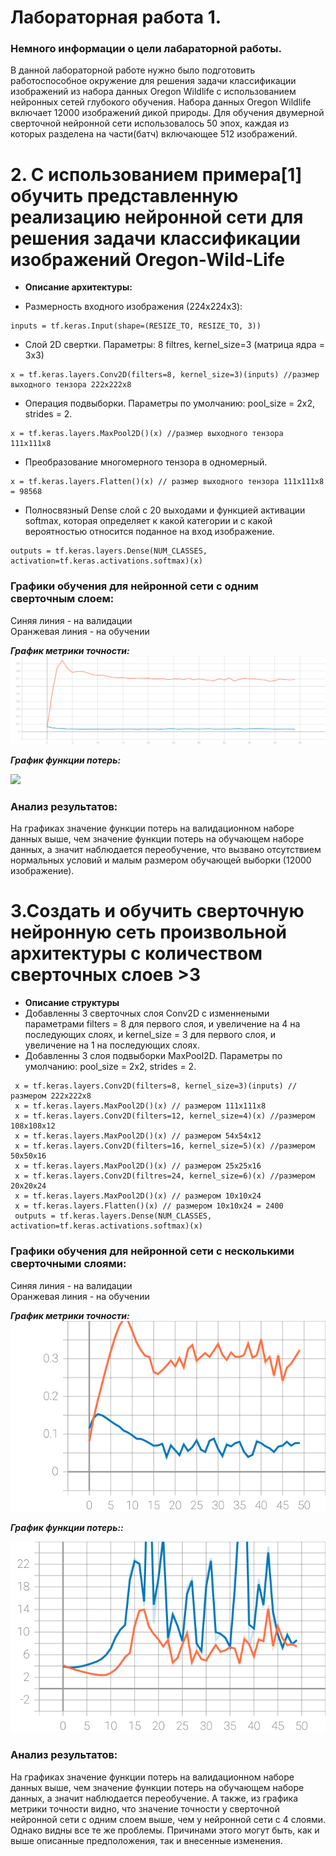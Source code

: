 Лабораторная работа 1.  
====

### Немного информации о цели лабараторной работы.
В данной лабораторной работе нужно было подготовить работоспособное окружение для решения задачи классификации изображений из набора данных Oregon Wildlife с использованием нейронных сетей глубокого обучения. Набора данных Oregon Wildlife включает 12000 изображений дикой природы. Для обучения двумерной сверточной нейронной сети использовалось 50 эпох, каждая из которых разделена на части(батч) включающее 512 изображений.

# 2. С использованием примера[1] обучить представленную реализацию нейронной сети для решения задачи классификации изображений Oregon-Wild-Life
* **Описание архитектуры:**   
 
* Размерность входного изображения (224x224x3): 
```
inputs = tf.keras.Input(shape=(RESIZE_TO, RESIZE_TO, 3))
```

* Слой 2D свертки. Параметры: 8 filtres, kernel_size=3 (матрица ядра = 3x3)
```
x = tf.keras.layers.Conv2D(filters=8, kernel_size=3)(inputs) //размер выходного тензора 222х222х8
```

* Операция подвыборки. Параметры по умолчанию: pool_size = 2х2, strides = 2.
```
x = tf.keras.layers.MaxPool2D()(x) //размер выходного тензора 111х111х8
```

* Преобразование многомерного тензора в одномерный. 
 ```
 x = tf.keras.layers.Flatten()(x) // размер выходного тензора 111x111x8 = 98568
 ```
 
 * Полносвязный Dense слой с 20 выходами и функцией активации softmax, которая определяет к какой категории и с какой вероятностью относится поданное на вход изображение.
```
outputs = tf.keras.layers.Dense(NUM_CLASSES, activation=tf.keras.activations.softmax)(x)
```

 ### Графики обучения для нейронной сети с одним сверточным слоем:
 
Синяя линия - на валидации  
Оранжевая линия - на обучении  

 ***График метрики точности:*** 
<img src="./1_Слой/Графики/epoch_categorical_accuracy.svg">

 ***График функции потерь:*** 
 
<img src="./1_Слой/Графики/epoch_loss v1.svg">

### Анализ результатов:

На графиках значение функции потерь на валидационном наборе данных выше, чем значение функции потерь на обучающем наборе данных, а значит наблюдается переобучение, что вызвано отсутствием нормальных условий и малым размером обучающей выборки (12000 изображение). 

# 3.Создать и обучить сверточную нейронную сеть произвольной архитектуры с количеством сверточных слоев >3
* **Описание структуры** 
* Добавленны 3 сверточных слоя Conv2D с изменнеными параметрами filters = 8 для первого слоя, и увеличение на 4 на последующих слоях, и kernel_size = 3 для первого слоя, и увеличение на 1 на последующих слоях.  
* Добавленны 3 слоя подвыборки MaxPool2D. Параметры по умолчанию: pool_size = 2х2, strides = 2.

 ```
  x = tf.keras.layers.Conv2D(filters=8, kernel_size=3)(inputs) //размером 222х222х8
  x = tf.keras.layers.MaxPool2D()(x) // размером 111x111x8 
  x = tf.keras.layers.Conv2D(filters=12, kernel_size=4)(x) //размером 108х108х12
  x = tf.keras.layers.MaxPool2D()(x) // размером 54x54x12
  x = tf.keras.layers.Conv2D(filters=16, kernel_size=5)(x) //размером 50х50х16
  x = tf.keras.layers.MaxPool2D()(x) // размером 25x25x16
  x = tf.keras.layers.Conv2D(filtres=24, kernel_size=6)(x) //размером 20х20х24
  x = tf.keras.layers.MaxPool2D()(x) // размером 10x10x24  
  x = tf.keras.layers.Flatten()(x) // размером 10x10x24 = 2400
  outputs = tf.keras.layers.Dense(NUM_CLASSES, activation=tf.keras.activations.softmax)(x)
  ```


 ### Графики обучения для нейронной сети с несколькими сверточными слоями:
 
Синяя линия - на валидации  
Оранжевая линия - на обучении  

 ***График метрики точности:*** 
<img src="./4_Слоя_256/Графики/epoch_categorical_accuracy.svg">

 ***График функции потерь::*** 
 
<img src="./4_Слоя_256/Графики/epoch_loss.svg">

### Анализ результатов:

На графиках значение функции потерь на валидационном наборе данных выше, чем значение функции потерь на обучающем наборе данных, а значит наблюдается переобучение. А также, из графика метрики точности видно, что значение точности у сверточной нейронной сети с одним слоем выше, чем у нейронной сети с 4 слоями. Однако видны все те же проблемы. Причинами этого могут быть, как и выше описанные предположения, так и внесенные изменения. 

